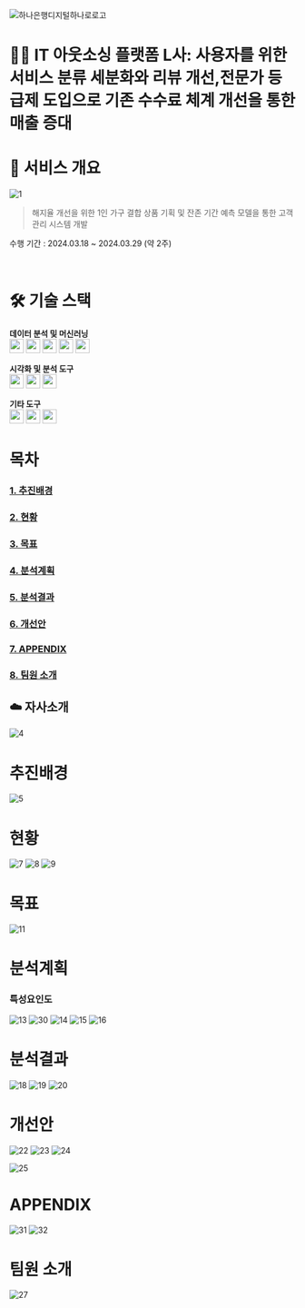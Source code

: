 ![하나은행디지털하나로로고](https://github.com/HRHRHRSSS/IToutsourcing_data_project/assets/138752144/9d1330a5-9adb-4a67-afc6-0c2749ea6509)
<br>

# 👩‍💻 IT 아웃소싱 플랫폼 L사: 사용자를 위한 서비스 분류 세분화와 리뷰 개선,전문가 등급제 도입으로 기존 수수료 체계 개선을 통한 매출 증대 

# 📌 서비스 개요
![1](https://github.com/HRHRHRSSS/IToutsourcing_data_project/assets/138752144/6b80bfe6-5a2c-4633-96e7-01b7c0549329)
>  해지율 개선을 위한 1인 가구 결합 상품 기획 및 잔존 기간 예측 모델을 통한 고객 관리 시스템 개발

수행 기간 : 2024.03.18 ~ 2024.03.29 (약 2주)

<br>

# 🛠️ 기술 스택
**데이터 분석 및 머신러닝**
<br/>
<img src="https://img.shields.io/badge/python-3776AB?style=for-the-badge&logo=python&logoColor=white" width="auto" height="25">
<img src="https://img.shields.io/badge/scikitlearn-F7931E?style=for-the-badge&logo=scikit-learn&logoColor=white" width="auto" height="25">
<img src="https://img.shields.io/badge/pandas-150458?style=for-the-badge&logo=pandas&logoColor=white" width="auto" height="25">
<img src="https://img.shields.io/badge/numpy-013243?style=for-the-badge&logo=numpy&logoColor=white" width="auto" height="25">
<img src="https://img.shields.io/badge/jupyter-F37626?style=for-the-badge&logo=jupyter&logoColor=white" width="auto" height="25">


**시각화 및 분석 도구**
<br/>
<img src="https://img.shields.io/badge/plotly-3F4F75?style=for-the-badge&logo=plotly&logoColor=white" width="auto" height="25">
<img src="https://img.shields.io/badge/seaborn-388E3C?style=for-the-badge&logo=seaborn&logoColor=white" width="auto" height="25">
<img src="https://img.shields.io/badge/matplotlib-3776AB?style=for-the-badge&logo=matplotlib&logoColor=white" width="auto" height="25">

**기타 도구**
<br/>
<img src="https://img.shields.io/badge/figma-F24E1E?style=for-the-badge&logo=figma&logoColor=white" width="auto" height="25">
<img src="https://img.shields.io/badge/canva-00C4CC?style=for-the-badge&logo=canva&logoColor=white" width="auto" height="25">
<img src="https://img.shields.io/badge/github-181717?style=for-the-badge&logo=github&logoColor=white" width="auto" height="25">
<br/>

# 목차

### [**1. 추진배경**](#추진배경)

### [**2. 현황**](#현황)

### [**3. 목표**](#목표)

### [**4. 분석계획**](#분석계획)

### [**5. 분석결과**](#분석결과)

### [**6. 개선안**](#개선안)

### [**7. APPENDIX**](#appendix)

### [**8. 팀원 소개**](#팀원-소개)

## ☁️ 자사소개
![4](https://github.com/HRHRHRSSS/IToutsourcing_data_project/assets/138752144/17f1db76-88e2-4789-8c73-a53a6bd2ecfe)

# 추진배경
![5](https://github.com/HRHRHRSSS/IToutsourcing_data_project/assets/138752144/b3a55f78-5cfb-4562-8943-f56e215ecda1)

# 현황
![7](https://github.com/HRHRHRSSS/IToutsourcing_data_project/assets/138752144/02eb2e1d-84dc-445e-a272-954d2550ee35)
![8](https://github.com/HRHRHRSSS/IToutsourcing_data_project/assets/138752144/98bc752f-dbf5-46e1-b4ce-e13b6cbc99c3)
![9](https://github.com/HRHRHRSSS/IToutsourcing_data_project/assets/138752144/af39498a-c9e7-4658-bad1-d5b60a624e5d)

# 목표
![11](https://github.com/HRHRHRSSS/IToutsourcing_data_project/assets/138752144/a07a6eb2-0ea2-4e77-8eb8-7097daf97d8a)

# 분석계획
### 특성요인도
![13](https://github.com/HRHRHRSSS/IToutsourcing_data_project/assets/138752144/3221b6a5-1a76-4168-bde2-56f2a7799b56)
![30](https://github.com/HRHRHRSSS/IToutsourcing_data_project/assets/138752144/cd8d3df4-2d98-414f-9c7e-b2eb2656f6e4)
![14](https://github.com/HRHRHRSSS/IToutsourcing_data_project/assets/138752144/e665e55a-56af-4270-973f-0bc5c2f730e7)
![15](https://github.com/HRHRHRSSS/IToutsourcing_data_project/assets/138752144/cad6e330-9b6d-4d63-b8a4-b3ff4850f7e6)
![16](https://github.com/HRHRHRSSS/IToutsourcing_data_project/assets/138752144/4ae17346-69a2-44d7-9a34-fd59e6032474)

# 분석결과
![18](https://github.com/HRHRHRSSS/IToutsourcing_data_project/assets/138752144/ad0a5068-6992-4292-8cfd-96d7b5d4fd48)
![19](https://github.com/HRHRHRSSS/IToutsourcing_data_project/assets/138752144/b28ad8f4-0427-4dc2-973e-dff47d012834)
![20](https://github.com/HRHRHRSSS/IToutsourcing_data_project/assets/138752144/af4ab0a9-49b1-440d-9a07-b8135ecb3af2)

# 개선안
![22](https://github.com/HRHRHRSSS/IToutsourcing_data_project/assets/138752144/cbb8b73f-bab3-4ad2-83a5-548d158522c9)
![23](https://github.com/HRHRHRSSS/IToutsourcing_data_project/assets/138752144/398067b8-aebf-4556-b793-ba47184e36b0)
![24](https://github.com/HRHRHRSSS/IToutsourcing_data_project/assets/138752144/115cb21c-e120-44a0-ba5e-872779c58380)

![25](https://github.com/HRHRHRSSS/IToutsourcing_data_project/assets/138752144/1398722c-00a4-4c1a-9b9b-77252c414a67)

# APPENDIX
![31](https://github.com/HRHRHRSSS/IToutsourcing_data_project/assets/138752144/31e09a22-a4a0-4c71-88f8-3bc3caea90ca)
![32](https://github.com/HRHRHRSSS/IToutsourcing_data_project/assets/138752144/c51de96f-6280-4f0c-8c36-0161923a9995)

# 팀원 소개
![27](https://github.com/HRHRHRSSS/IToutsourcing_data_project/assets/138752144/08b5b1d4-44fc-4adb-8071-e80e4d706b51)

